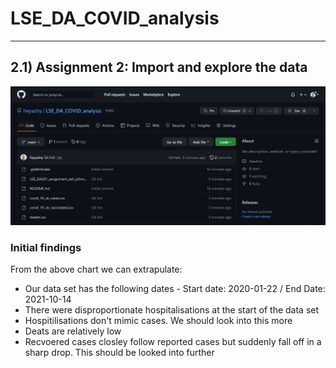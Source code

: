 # LSE_DA_COVID_analysis

---
## 2.1) Assignment 2: Import and explore the data

![Gibralter Time Series](https://github.com/heyashy/LSE_DA_COVID_analysis/blob/main/screenshot.jpg?raw=true)

### Initial findings

From the above chart we can extrapulate:

- Our data set has the following dates - Start date: 2020-01-22 / End Date: 2021-10-14
- There were disproportionate hospitalisations at the start of the data set
- Hospitilisations don't mimic cases. We should look into this more
- Deats are relatively low
- Recvoered cases closley follow reported cases but suddenly fall off in a sharp drop. This should be looked into further
